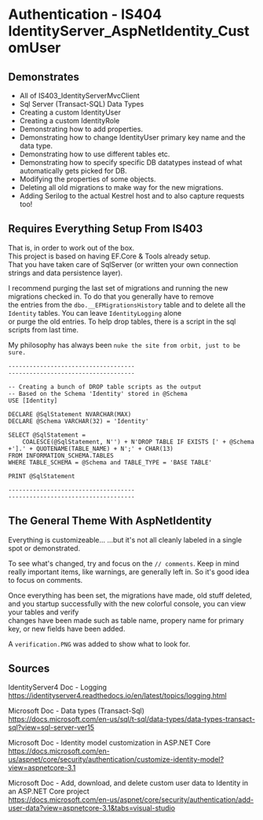 # Authentication - IS404 IdentityServer_AspNetIdentity_CustomUser

## Demonstrates

 * All of IS403_IdentityServerMvcClient  
 * Sql Server (Transact-SQL) Data Types  
 * Creating a custom IdentityUser  
 * Creating a custom IdentityRole  
 * Demonstrating how to add properties.  
 * Demonstrating how to change IdentityUser primary key name and the data type.  
 * Demonstrating how to use different tables etc.  
 * Demonstrating how to specify specific DB datatypes instead of what automatically gets picked for DB.  
 * Modifying the properties of some objects.  
 * Deleting all old migrations to make way for the new migrations.  
 * Adding Serilog to the actual Kestrel host and to also capture requests too!  

## Requires Everything Setup From IS403
That is, in order to work out of the box.  
This project is based on having EF.Core & Tools already setup.  
That you have taken care of SqlServer (or written your own connection strings and data persistence layer).  

I recommend purging the last set of migrations and running the new migrations checked in. To do that you generally have to remove  
the entries from the `dbo.__EFMigrationsHistory` table and to delete all the `Identity` tables. You can leave `IdentityLogging` alone  
or purge the old entries. To help drop tables, there is a script in the sql scripts from last time.   

My philosophy has always been `nuke the site from orbit, just to be sure.`  

```tsql
------------------------------------
------------------------------------

-- Creating a bunch of DROP table scripts as the output
-- Based on the Schema 'Identity' stored in @Schema
USE [Identity]

DECLARE @SqlStatement NVARCHAR(MAX)
DECLARE @Schema VARCHAR(32) = 'Identity'

SELECT @SqlStatement = 
    COALESCE(@SqlStatement, N'') + N'DROP TABLE IF EXISTS [' + @Schema +'].' + QUOTENAME(TABLE_NAME) + N';' + CHAR(13)
FROM INFORMATION_SCHEMA.TABLES
WHERE TABLE_SCHEMA = @Schema and TABLE_TYPE = 'BASE TABLE'

PRINT @SqlStatement

------------------------------------
------------------------------------
```

## The General Theme With AspNetIdentity
Everything is customizeable... ...but it's not all cleanly labeled in a single spot or demonstrated.   

To see what's changed, try and focus on the `// comments`. Keep in mind really important items, like warnings, are generally left in. So it's good idea to focus on comments.  

Once everything has been set, the migrations have made, old stuff deleted, and you startup successfully with the new colorful console, you can view your tables and verify  
changes have been made such as table name, propery name for primary key, or new fields have been added.  

A `verification.PNG` was added to show what to look for.  

## Sources

IdentityServer4 Doc - Logging  
https://identityserver4.readthedocs.io/en/latest/topics/logging.html  

Microsoft Doc - Data types (Transact-Sql)  
https://docs.microsoft.com/en-us/sql/t-sql/data-types/data-types-transact-sql?view=sql-server-ver15  

Microsoft Doc - Identity model customization in ASP.NET Core  
https://docs.microsoft.com/en-us/aspnet/core/security/authentication/customize-identity-model?view=aspnetcore-3.1  

Microsoft Doc - Add, download, and delete custom user data to Identity in an ASP.NET Core project  
https://docs.microsoft.com/en-us/aspnet/core/security/authentication/add-user-data?view=aspnetcore-3.1&tabs=visual-studio  
